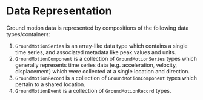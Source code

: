 # Data Representation

Ground motion data is represented by compositions of the
following data types/containers:

1. `GroundMotionSeries` is an array-like data type which contains a single time series, and associated metadata like peak values and units.
2. `GroundMotionComponent` is a collection of `GroundMotionSeries` types which generally represents time series data (e.g. acceleration, velocity, displacement) which were collected at a single location and direction.
3. `GroundMotionRecord` is a collection of `GroundMotionComponent` types which pertain to a shared location.
4. `GroundMotionEvent` is a collection of `GroundMotionRecord` types.



